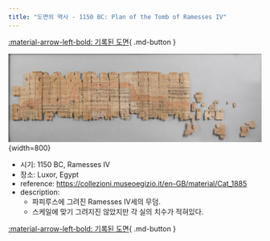 ```yaml
---
title: "도면의 역사 - 1150 BC: Plan of the Tomb of Ramesses IV"
---
```


[:material-arrow-left-bold: 기록된 도면](./index.md){ .md-button }

![tomb-of-ramesses](../../../../assets/electronic-architecture/history-of-drawing/tomb-of-ramesses.jpg){width=800}

- 시기: 1150 BC, Ramesses IV
- 장소: Luxor, Egypt
- reference: <https://collezioni.museoegizio.it/en-GB/material/Cat_1885>
- description:
    - 파피루스에 그려진 Ramesses IV세의 무덤.
    - 스케일에 맞기 그려지진 않았지만 각 실의 치수가 적혀있다.

[:material-arrow-left-bold: 기록된 도면](./index.md){ .md-button }
